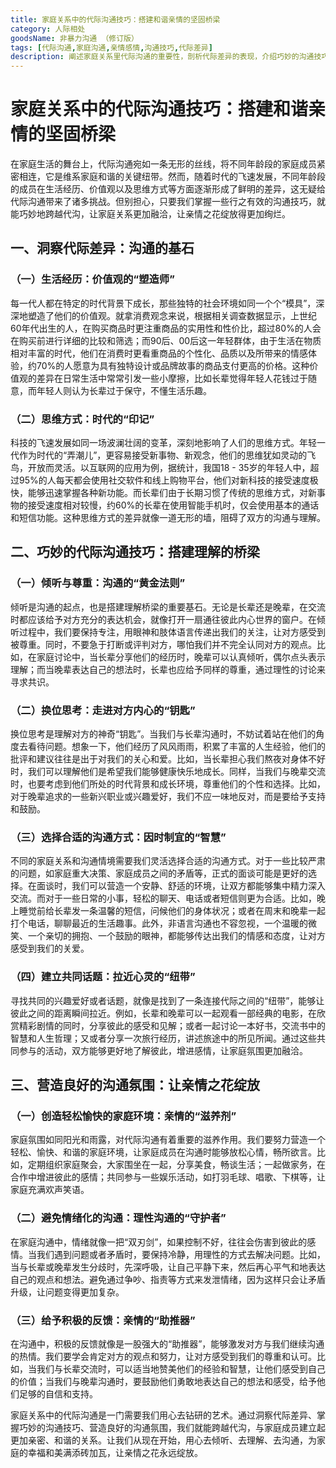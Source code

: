 ```yaml
---
title: 家庭关系中的代际沟通技巧：搭建和谐亲情的坚固桥梁
category: 人际相处
goodsName: 非暴力沟通 （修订版）
tags: [代际沟通,家庭沟通,亲情感情,沟通技巧,代际差异]
description: 阐述家庭关系里代际沟通的重要性，剖析代际差异的表现，介绍巧妙的沟通技巧并说明营造良好沟通氛围的方式，助力搭建和谐亲情的坚固桥梁。
---
```


# 家庭关系中的代际沟通技巧：搭建和谐亲情的坚固桥梁

在家庭生活的舞台上，代际沟通宛如一条无形的丝线，将不同年龄段的家庭成员紧密相连，它是维系家庭和谐的关键纽带。然而，随着时代的飞速发展，不同年龄段的成员在生活经历、价值观以及思维方式等方面逐渐形成了鲜明的差异，这无疑给代际沟通带来了诸多挑战。但别担心，只要我们掌握一些行之有效的沟通技巧，就能巧妙地跨越代沟，让家庭关系更加融洽，让亲情之花绽放得更加绚烂。

## 一、洞察代际差异：沟通的基石

### （一）生活经历：价值观的“塑造师”
每一代人都在特定的时代背景下成长，那些独特的社会环境如同一个个“模具”，深深地塑造了他们的价值观。就拿消费观念来说，根据相关调查数据显示，上世纪60年代出生的人，在购买商品时更注重商品的实用性和性价比，超过80%的人会在购买前进行详细的比较和筛选；而90后、00后这一年轻群体，由于生活在物质相对丰富的时代，他们在消费时更看重商品的个性化、品质以及所带来的情感体验，约70%的人愿意为具有独特设计或品牌故事的商品支付更高的价格。这种价值观的差异在日常生活中常常引发一些小摩擦，比如长辈觉得年轻人花钱过于随意，而年轻人则认为长辈过于保守，不懂生活乐趣。

### （二）思维方式：时代的“印记”
科技的飞速发展如同一场波澜壮阔的变革，深刻地影响了人们的思维方式。年轻一代作为时代的“弄潮儿”，更容易接受新事物、新观念，他们的思维犹如灵动的飞鸟，开放而灵活。以互联网的应用为例，据统计，我国18 - 35岁的年轻人中，超过95%的人每天都会使用社交软件和线上购物平台，他们对新科技的接受速度极快，能够迅速掌握各种新功能。而长辈们由于长期习惯了传统的思维方式，对新事物的接受速度相对较慢，约60%的长辈在使用智能手机时，仅会使用基本的通话和短信功能。这种思维方式的差异就像一道无形的墙，阻碍了双方的沟通与理解。

## 二、巧妙的代际沟通技巧：搭建理解的桥梁

### （一）倾听与尊重：沟通的“黄金法则”
倾听是沟通的起点，也是搭建理解桥梁的重要基石。无论是长辈还是晚辈，在交流时都应该给予对方充分的表达机会，就像打开一扇通往彼此内心世界的窗户。在倾听过程中，我们要保持专注，用眼神和肢体语言传递出我们的关注，让对方感受到被尊重。同时，不要急于打断或评判对方，哪怕我们并不完全认同对方的观点。比如，在家庭讨论中，当长辈分享他们的经历时，晚辈可以认真倾听，偶尔点头表示理解；而当晚辈表达自己的想法时，长辈也应给予同样的尊重，通过理性的讨论来寻求共识。

### （二）换位思考：走进对方内心的“钥匙”
换位思考是理解对方的神奇“钥匙”。当我们与长辈沟通时，不妨试着站在他们的角度去看待问题。想象一下，他们经历了风风雨雨，积累了丰富的人生经验，他们的批评和建议往往是出于对我们的关心和爱。比如，当长辈担心我们熬夜对身体不好时，我们可以理解他们是希望我们能够健康快乐地成长。同样，当我们与晚辈交流时，也要考虑到他们所处的时代背景和成长环境，尊重他们的个性和选择。比如，对于晚辈追求的一些新兴职业或兴趣爱好，我们不应一味地反对，而是要给予支持和鼓励。

### （三）选择合适的沟通方式：因时制宜的“智慧”
不同的家庭关系和沟通情境需要我们灵活选择合适的沟通方式。对于一些比较严肃的问题，如家庭重大决策、家庭成员之间的矛盾等，正式的面谈可能是更好的选择。在面谈时，我们可以营造一个安静、舒适的环境，让双方都能够集中精力深入交流。而对于一些日常的小事，轻松的聊天、电话或者短信则更为合适。比如，晚上睡觉前给长辈发一条温馨的短信，问候他们的身体状况；或者在周末和晚辈一起打个电话，聊聊最近的生活趣事。此外，非语言沟通也不容忽视，一个温暖的微笑、一个亲切的拥抱、一个鼓励的眼神，都能够传达出我们的情感和态度，让对方感受到我们的关爱。

### （四）建立共同话题：拉近心灵的“纽带”
寻找共同的兴趣爱好或者话题，就像是找到了一条连接代际之间的“纽带”，能够让彼此之间的距离瞬间拉近。例如，长辈和晚辈可以一起观看一部经典的电影，在欣赏精彩剧情的同时，分享彼此的感受和见解；或者一起讨论一本好书，交流书中的智慧和人生哲理；又或者分享一次旅行经历，讲述旅途中的所见所闻。通过这些共同参与的活动，双方能够更好地了解彼此，增进感情，让家庭氛围更加融洽。

## 三、营造良好的沟通氛围：让亲情之花绽放

### （一）创造轻松愉快的家庭环境：亲情的“滋养剂”
家庭氛围如同阳光和雨露，对代际沟通有着重要的滋养作用。我们要努力营造一个轻松、愉快、和谐的家庭环境，让家庭成员在沟通时能够放松心情，畅所欲言。比如，定期组织家庭聚会，大家围坐在一起，分享美食，畅谈生活；一起做家务，在合作中增进彼此的感情；共同参与一些娱乐活动，如打羽毛球、唱歌、下棋等，让家庭充满欢声笑语。

### （二）避免情绪化的沟通：理性沟通的“守护者”
在家庭沟通中，情绪就像一把“双刃剑”，如果控制不好，往往会伤害到彼此的感情。当我们遇到问题或者矛盾时，要保持冷静，用理性的方式去解决问题。比如，当与长辈或晚辈发生分歧时，先深呼吸，让自己平静下来，然后再心平气和地表达自己的观点和想法。避免通过争吵、指责等方式来发泄情绪，因为这样只会让矛盾升级，让问题变得更加复杂。

### （三）给予积极的反馈：亲情的“助推器”
在沟通中，积极的反馈就像是一股强大的“助推器”，能够激发对方与我们继续沟通的热情。我们要学会肯定对方的观点和努力，让对方感受到我们的尊重和认可。比如，当我们与长辈交流时，可以适当地赞美他们的经验和智慧，让他们感受到自己的价值；当我们与晚辈沟通时，要鼓励他们勇敢地表达自己的想法和感受，给予他们足够的自信和支持。

家庭关系中的代际沟通是一门需要我们用心去钻研的艺术。通过洞察代际差异、掌握巧妙的沟通技巧、营造良好的沟通氛围，我们就能跨越代沟，与家庭成员建立起更加亲密、和谐的关系。让我们从现在开始，用心去倾听、去理解、去沟通，为家庭的幸福和美满添砖加瓦，让亲情之花永远绽放。